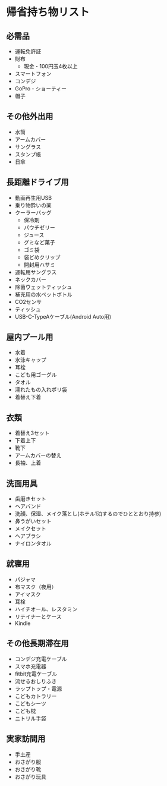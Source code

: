# 帰省持ち物リスト

## 必需品
- 運転免許証
- 財布
    - 現金・100円玉4枚以上
- スマートフォン
- コンデジ
- GoPro・ショーティー
- 帽子

## その他外出用
- 水筒
- アームカバー
- サングラス
- スタンプ帳
- 日傘

## 長距離ドライブ用
- 動画再生用USB
- 乗り物酔いの薬
- クーラーバッグ
    - 保冷剤
    - パウチゼリー
    - ジュース
    - グミなど菓子
    - ゴミ袋
    - 袋どめクリップ
    - 開封用ハサミ
- 運転用サングラス
- ネックカバー
- 除菌ウェットティッシュ
- 補充用の水ペットボトル
- CO2センサ
- ティッシュ
- USB-C-TypeAケーブル(Android Auto用)

## 屋内プール用
- 水着
- 水泳キャップ
- 耳栓
- こども用ゴーグル
- タオル
- 濡れたもの入れポリ袋
- 着替え下着

## 衣類
- 着替え3セット
- 下着上下
- 靴下
- アームカバーの替え
- 長袖、上着

## 洗面用具
- 歯磨きセット
- ヘアバンド
- 洗顔、保湿、メイク落とし(ホテル1泊するのでひととおり持参)
- 鼻うがいセット
- メイクセット
- ヘアブラシ
- ナイロンタオル

## 就寝用
- パジャマ
- 布マスク（夜用）
- アイマスク
- 耳栓
- ハイチオール、レスタミン
- リテイナーとケース
- Kindle

## その他長期滞在用
- コンデジ充電ケーブル
- スマホ充電器
- fitbit充電ケーブル
- 流せるおしりふき
- ラップトップ・電源
- こどもカトラリー
- こどもシーツ
- こども枕
- ニトリル手袋

## 実家訪問用
- 手土産
- おさがり服
- おさがり靴
- おさがり玩具
